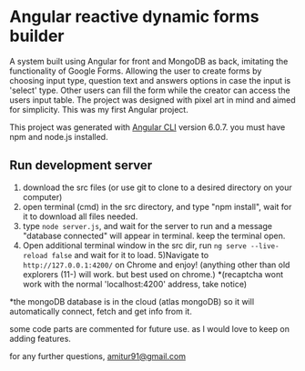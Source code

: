 # Angular reactive dynamic forms builder
A system built using Angular for front and MongoDB as back, imitating the functionality of Google Forms.
Allowing the user to create forms by choosing input type, question text and answers options in case the input is 'select' type. 
Other users can fill the form while the creator can access the users input table. The project was designed with pixel art in mind and aimed for simplicity. This was my first Angular project.
    
 
This project was generated with [Angular CLI](https://github.com/angular/angular-cli) version 6.0.7.
you must have npm and node.js installed.
## Run development server
1) download the src files (or use git to clone to a desired directory on your computer)
2) open terminal (cmd) in the src directory, and type "npm install", wait for it to download all files needed.
3) type `node server.js`, and wait for the server to run and a message "database connected" will appear in terminal. keep the terminal open.
4) Open additional terminal window in the src dir, run `ng serve --live-reload false` and wait for it to load.
5)Navigate to `http://127.0.0.1:4200/` on Chrome and enjoy! (anything other than old explorers (11-) will work. but best used on chrome.)
*(recaptcha wont work with the normal 'localhost:4200' address, take notice)

*the mongoDB database is in the cloud (atlas mongoDB) so it will automatically connect, fetch and get info from it. 

some code parts are commented for future use. as I would love to keep on adding features.

for any further questions,
amitur91@gmail.com
